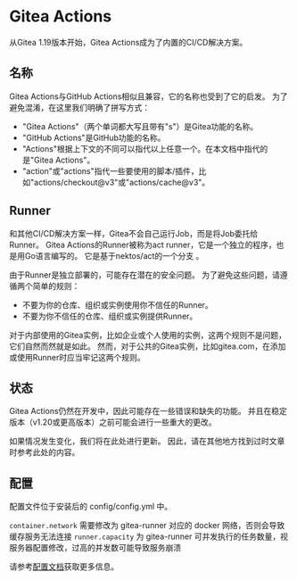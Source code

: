 # Gitea Actions
从Gitea 1.19版本开始，Gitea Actions成为了内置的CI/CD解决方案。

## 名称
Gitea Actions与GitHub Actions相似且兼容，它的名称也受到了它的启发。 为了避免混淆，在这里我们明确了拼写方式：
* "Gitea Actions"（两个单词都大写且带有"s"）是Gitea功能的名称。
* "GitHub Actions"是GitHub功能的名称。
* "Actions"根据上下文的不同可以指代以上任意一个。在本文档中指代的是"Gitea Actions"。
* "action"或"actions"指代一些要使用的脚本/插件，比如"actions/checkout@v3"或"actions/cache@v3"。

## Runner
和其他CI/CD解决方案一样，Gitea不会自己运行Job，而是将Job委托给Runner。 Gitea Actions的Runner被称为act runner，它是一个独立的程序，也是用Go语言编写的。 它是基于nektos/act的一个分支 。

由于Runner是独立部署的，可能存在潜在的安全问题。 为了避免这些问题，请遵循两个简单的规则：
* 不要为你的仓库、组织或实例使用你不信任的Runner。
* 不要为你不信任的仓库、组织或实例提供Runner。

对于内部使用的Gitea实例，比如企业或个人使用的实例，这两个规则不是问题，它们自然而然就是如此。 然而，对于公共的Gitea实例，比如gitea.com，在添加或使用Runner时应当牢记这两个规则。

## 状态
Gitea Actions仍然在开发中，因此可能存在一些错误和缺失的功能。 并且在稳定版本（v1.20或更高版本）之前可能会进行一些重大的更改。

如果情况发生变化，我们将在此处进行更新。 因此，请在其他地方找到过时文章时参考此处的内容。

## 配置
配置文件位于安装后的 config/config.yml 中。 

`container.network` 需要修改为 gitea-runner 对应的 docker 网络，否则会导致缓存服务无法连接
`runner.capacity` 为 gitea-runner 可并发执行的任务数量，视服务器配置修改，过高的并发数可能导致服务崩溃

请参考[配置文档](https://docs.gitea.io/en-us/config-cheat-sheet/)获取更多信息。